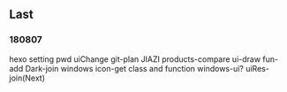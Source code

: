 ## Last
### 180807
hexo
    setting
    pwd
    uiChange
    git-plan
JIAZI
    products-compare
    ui-draw
    fun-add
    Dark-join
windows
    icon-get
    class and function
    windows-ui?
    uiRes-join(Next)
    